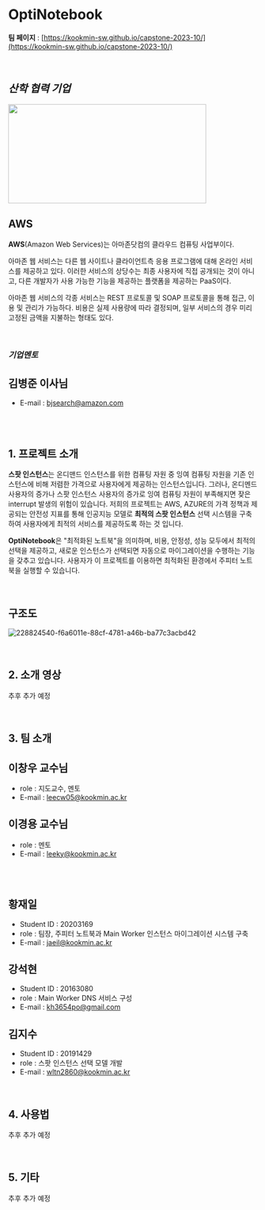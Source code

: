 # OptiNotebook
 **팀 페이지**  :  [https://kookmin-sw.github.io/capstone-2023-10/](https://kookmin-sw.github.io/capstone-2023-10/)

<br/>


## _**산학 협력 기업**_

<img src="https://a0.awsstatic.com/libra-css/images/logos/aws_logo_smile_1200x630.png" width="400" height="200"/>

## **AWS**
**AWS**(Amazon Web Services)는 아마존닷컴의 클라우드 컴퓨팅 사업부이다.

아마존 웹 서비스는 다른 웹 사이트나 클라이언트측 응용 프로그램에 대해 온라인 서비스를 제공하고 있다. 이러한 서비스의 상당수는 최종 사용자에 직접 공개되는 것이 아니고, 다른 개발자가 사용 가능한 기능을 제공하는 플랫폼을 제공하는 PaaS이다.

아마존 웹 서비스의 각종 서비스는 REST 프로토콜 및 SOAP 프로토콜을 통해 접근, 이용 및 관리가 가능하다. 비용은 실제 사용량에 따라 결정되며, 일부 서비스의 경우 미리 고정된 금액을 지불하는 형태도 있다.

<br/>

### _**기업멘토**_
## 김병준 이사님
- E-mail : bjsearch@amazon.com

<br/>
<br/>



## **1. 프로젝트 소개**

 **스팟 인스턴스**는 온디맨드 인스턴스를 위한 컴퓨팅 자원 중 잉여 컴퓨팅 자원을 기존 인스턴스에 비해 저렴한 가격으로 사용자에게 제공하는 인스턴스입니다. 그러나, 온디멘드 사용자의 증가나 스팟 인스턴스 사용자의 증가로 잉여 컴퓨팅 자원이 부족해지면 잦은 interrupt 발생의 위험이 있습니다. 
저희의 프로젝트는 AWS, AZURE의 가격 정책과 제공되는 안전성 지표를 통해 인공지능 모델로 **최적의 스팟 인스턴스** 선택 시스템을 구축하여 사용자에게 최적의 서비스를 제공하도록 하는 것 입니다.

**OptiNotebook**은 "최적화된 노트북"을 의미하며, 비용, 안정성, 성능 모두에서 최적의 선택을 제공하고, 새로운 인스턴스가 선택되면 자동으로 마이그레이션을 수행하는 기능을 갖추고 있습니다. 사용자가 이 프로젝트를 이용하면 최적화된 환경에서 주피터 노트북을 실행할 수 있습니다.

<br/>

## 구조도
![228824540-f6a6011e-88cf-4781-a46b-ba77c3acbd42]([https://user-images.githubusercontent.com/105338304/228825155-d98d6455-6469-431c-8948-f14a7c9a2050.png](https://user-images.githubusercontent.com/66048830/229359450-81b377bb-cf71-41ef-b7d1-8c678b3713bf.png))


<br/>

## **2. 소개 영상**
추후 추가 예정

<br/>

## **3. 팀 소개**

## 이창우 교수님
- role : 지도교수, 멘토
- E-mail : leecw05@kookmin.ac.kr

## 이경용 교수님
- role : 멘토
- E-mail : leeky@kookmin.ac.kr

<br/>
<br/>

## 황재일
- Student ID : 20203169
- role : 팀장, 주피터 노트북과 Main Worker 인스턴스 마이그레이션 시스템 구축
- E-mail : jaeil@kookmin.ac.kr


## 강석현
- Student ID : 20163080
- role : Main Worker DNS 서비스 구성
- E-mail : kh3654po@gmail.com

## 김지수
- Student ID : 20191429
- role : 스팟 인스턴스 선택 모델 개발
- E-mail : wltn2860@kookmin.ac.kr


<br/>

## **4. 사용법**

추후 추가 예정

<br/>

## **5. 기타**
추후 추가 예정







